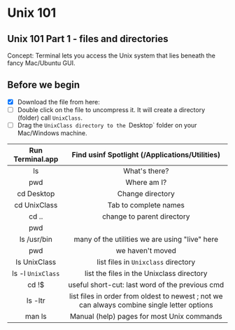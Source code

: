# Unix 101
## Unix 101 Part 1 - files and directories
Concept: Terminal lets you access the Unix system that lies beneath the fancy Mac/Ubuntu GUI.

## Before we begin
- [x] Download the file from here:
- [ ] Double click on the file to uncompress it. It will create a directory (folder) call `UnixClass`.
- [ ] Drag the `UnixClass directory to the `Desktop` folder on your Mac/Windows machine.

| Run Terminal.app    | Find usinf Spotlight (/Applications/Utilities) |
| :---: | :---: |
| ls  | What's there?   |
| pwd | Where am I? |
| cd Desktop| Change directory|
| cd UnixClass | Tab to complete names |
| cd .. | change to parent directory |
| pwd | |
| ls /usr/bin | many of the utilities we are using "live" here |
| pwd | we haven't moved|
| ls UnixClass | list files in `Unixclass` directory |
| ls -l `UnixClass` | list the files in the Unixclass directory |
| cd  !$ | useful short-cut: last word of the previous cmd |
| ls -ltr | list files in order from oldest to newest ; not we can always combine single letter options|
| man ls | Manual (help) pages for most Unix commands|
